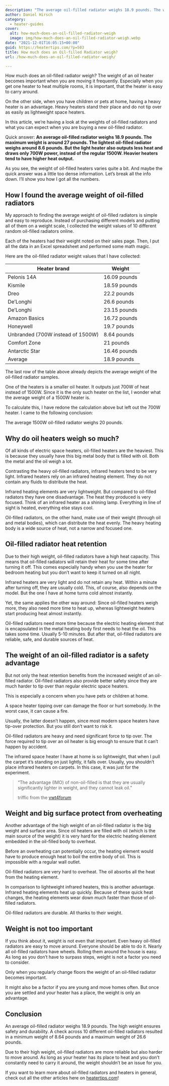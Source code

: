 ```yaml
---
description: "The average oil-filled radiator weighs 18.9 pounds. The weight usually decreases for low-power oil heaters. Small heaters weigh less."
author: Daniel Hirsch
category:
  - heater-guides
cover:
  alt: how-much-does-an-oil-filled-radiator-weigh
  image: img/how-much-does-an-oil-filled-radiator-weigh.webp
date: "2021-12-01T16:05:15+00:00"
guid: https://heatertips.com/?p=503
title: How much does an Oil-filled Radiator weigh?
url: /how-much-does-an-oil-filled-radiator-weigh/

---
```

How much does an oil-filled radiator weigh? The weight of an oil heater becomes important when you are moving it frequently. Especially when you get one heater to heat multiple rooms, it is important, that the heater is easy to carry around.

On the other side, when you have children or pets at home, having a heavy heater is an advantage. Heavy heaters stand their place and do not tip over as easily as lightweight space heaters.

In this article, we’re having a look at the weights of oil-filled radiators and what you can expect when you are buying a new oil-filled radiator.

Quick answer: **An average oil-filled radiator weighs 18.9 pounds. The maximum weight is around 27 pounds. The lightest oil-filled radiator weighs around 8.6 pounds. But the light heater also outputs less heat and draws only 700W power, instead of the regular 1500W. Heavier heaters tend to have higher heat output.**

As you see, the weight of oil-filled heaters varies quite a bit. And maybe the quick answer was a little too dense information. Let’s break all the info down. I’ll show you how I got all the numbers.

## How I found the average weight of oil-filled radiators

My approach to finding the average weight of oil-filled radiators is simple and easy to reproduce. Instead of purchasing different models and putting all of them on a weight scale, I collected the weight values of 10 different random oil-filled radiators online.

Each of the heaters had their weight noted on their sales page. Then, I put all the data in an Excel spreadsheet and performed some math magic.

Here are the oil-filled radiator weight values that I have collected:

Heater brand | Weight
-------------|---------
Pelonis 14A | 16.09 pounds
Kismile | 18.59 pounds
Dreo | 22.2 pounds
De’Longhi | 26.6 pounds
De’Longhi | 23.15 pounds
Amazon Basics | 16.72 pounds
Honeywell | 19.7 pounds
Unbranded (700W instead of 1500W) | 8.64 pounds
Comfort Zone | 21 pounds
Antarctic Star | 16.46 pounds
Average | 18.9 pounds

The last row of the table above already depicts the average weight of the oil-filled radiator samples.

One of the heaters is a smaller oil heater. It outputs just 700W of heat instead of 1500W. Since it is the only such heater on the list, I wonder what the average weight of a 1500W heater is.

To calculate this, I have redone the calculation above but left out the 700W heater. I came to the following conclusion:

The average 1500W oil-filled radiator weighs 20 pounds.

## Why do oil heaters weigh so much?

Of all kinds of electric space heaters, oil-filled heaters are the heaviest. This is because they usually have this big metal body that is filled with oil. Both the metal and the oil weigh a lot.

Contrasting the heavy oil-filled radiators, infrared heaters tend to be very light. Infrared heaters rely on an infrared heating element. They do not contain any fluids to distribute the heat.

Infrared heating elements are very lightweight. But compared to oil-filled radiators they have one disadvantage. The heat they produced is very focused. Think of an infrared heater as a shining lamp. Everything in line of sight is heated, everything else stays cool.

Oil-filled radiators, on the other hand, make use of their weight (through oil and metal bodies), which can distribute the heat evenly. The heavy heating body is a wide source of heat, not a narrow and focused one.

## Oil-filled radiator heat retention

Due to their high weight, oil-filled radiators have a high heat capacity. This means that oil-filled radiators will retain their heat for some time after turning it off. This comes especially handy when you use the heater for bedroom heating but you don’t want to keep it turned on all night.

Infrared heaters are very light and do not retain any heat. Within a minute after turning off, they are usually cold. This, of course, also depends on the model. But the one I have at home turns cold almost instantly.

Yet, the same applies the other way around: Since oil-filled heaters weigh more, they also need more time to heat up, whereas lightweight heaters start producing heat almost instantly.

Oil-filled radiators need more time because the electric heating element that is encapsulated in the metal heating body first needs to heat the oil. This takes some time. Usually 5-10 minutes. But after that, oil-filled radiators are reliable, safe, and durable sources of heat.

## The weight of an oil-filled radiator is a safety advantage

But not only the heat retention benefits from the increased weight of an oil-filled radiator. Oil-filled radiators also provide better safety since they are much harder to tip over than regular electric space heaters.

This is especially a concern when you have pets or children at home.

A space heater tipping over can damage the floor or hurt somebody. In the worst case, it can cause a fire.

Usually, the latter doesn’t happen, since most modern space heaters have tip-over protection. But you still don’t want to risk it.

Oil-filled radiators are heavy and need significant force to tip over. The force required to tip over an oil heater is big enough to ensure that it can’t happen by accident.

The infrared space heater I have at home is so lightweight, that when I pull the carpet it’s standing on just lightly, it falls over. Usually, you shouldn’t place infrared heaters on carpets. In this case, it was just for the experiment.

> “The advantage (IMO) of non-oil-filled is that they are usually significantly lighter in weight, and they cannot leak oil.”
>
> triffic from the [vwt4forum](https://www.vwt4forum.co.uk/threads/oil-free-vs-oil-filled-radiator.1705295/#post-6423673)

## Weight and big surface protect from overheating

Another advantage of the high weight of an oil-filled radiator is the big weight and surface area. Since oil heaters are filled with oil (which is the main source of the weight) it is very hard for the electric heating element embedded in the oil-filled body to overheat.

Before an overheating can potentially occur, the heating element would have to produce enough heat to boil the entire body of oil. This is impossible with a regular wall outlet.

Oil-filled radiators are very hard to overheat. The oil absorbs all the heat from the heating element.

In comparison to lightweight infrared heaters, this is another advantage. Infrared heating elements heat up quickly. Because of these quick heat changes, the heating elements wear down much faster than those of oil-filled radiators.

Oil-filled radiators are durable. All thanks to their weight.

## Weight is not too important

If you think about it, weight is not even that important. Even heavy oil-filled radiators are easy to move around. Everyone should be able to do it. Nearly all oil-filled radiators have wheels. Rolling them around the house is easy. As long as you don’t have to surpass steps, weight is not a factor you need to consider.

Only when you regularly change floors the weight of an oil-filled radiator becomes important.

It might also be a factor if you are young and move homes often. But once you are settled and your heater has a place, the weight is only an advantage.

## Conclusion

An average oil-filled radiator weighs 18.9 pounds. The high weight ensures safety and durability. A check across 10 different oil-filled radiators resulted in a minimum weight of 8.64 pounds and a maximum weight of 26.6 pounds.

Due to their high weight, oil-filled radiators are more reliable but also harder to move around. As long as your heater has its place to heat and you don’t constantly need to carry it around, the weight shouldn’t be an issue for you.

If you want to learn more about oil-filled radiators and heaters in general, check out all the other articles here on [heatertips.com](https://heatertips.com)!
